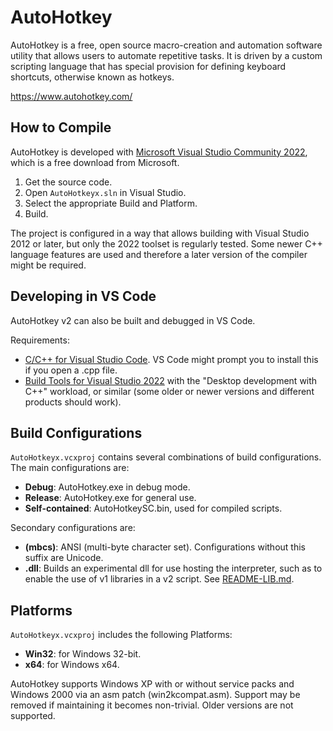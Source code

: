 # AutoHotkey

AutoHotkey is a free, open source macro-creation and automation software utility that allows users to automate repetitive tasks. It is driven by a custom scripting language that has special provision for defining keyboard shortcuts, otherwise known as hotkeys.

<https://www.autohotkey.com/>

## How to Compile

AutoHotkey is developed with [Microsoft Visual Studio Community 2022](https://www.visualstudio.com/products/visual-studio-community-vs), which is a free download from Microsoft.

1. Get the source code.
2. Open `AutoHotkeyx.sln` in Visual Studio.
3. Select the appropriate Build and Platform.
4. Build.

The project is configured in a way that allows building with Visual Studio 2012 or later, but only the 2022 toolset is regularly tested. Some newer C++ language features are used and therefore a later version of the compiler might be required.

## Developing in VS Code

AutoHotkey v2 can also be built and debugged in VS Code.

Requirements:

- [C/C++ for Visual Studio Code](https://marketplace.visualstudio.com/items?itemName=ms-vscode.cpptools). VS Code might prompt you to install this if you open a .cpp file.
- [Build Tools for Visual Studio 2022](https://aka.ms/vs/17/release/vs_BuildTools.exe) with the "Desktop development with C++" workload, or similar (some older or newer versions and different products should work).

## Build Configurations

`AutoHotkeyx.vcxproj` contains several combinations of build configurations.  The main configurations are:

- **Debug**: AutoHotkey.exe in debug mode.
- **Release**: AutoHotkey.exe for general use.
- **Self-contained**: AutoHotkeySC.bin, used for compiled scripts.

Secondary configurations are:

- **(mbcs)**: ANSI (multi-byte character set). Configurations without this suffix are Unicode.
- **.dll**: Builds an experimental dll for use hosting the interpreter, such as to enable the use of v1 libraries in a v2 script. See [README-LIB.md](README-LIB.md).

## Platforms

`AutoHotkeyx.vcxproj` includes the following Platforms:

- **Win32**: for Windows 32-bit.
- **x64**: for Windows x64.

AutoHotkey supports Windows XP with or without service packs and Windows 2000 via an asm patch (win2kcompat.asm).  Support may be removed if maintaining it becomes non-trivial.  Older versions are not supported.
